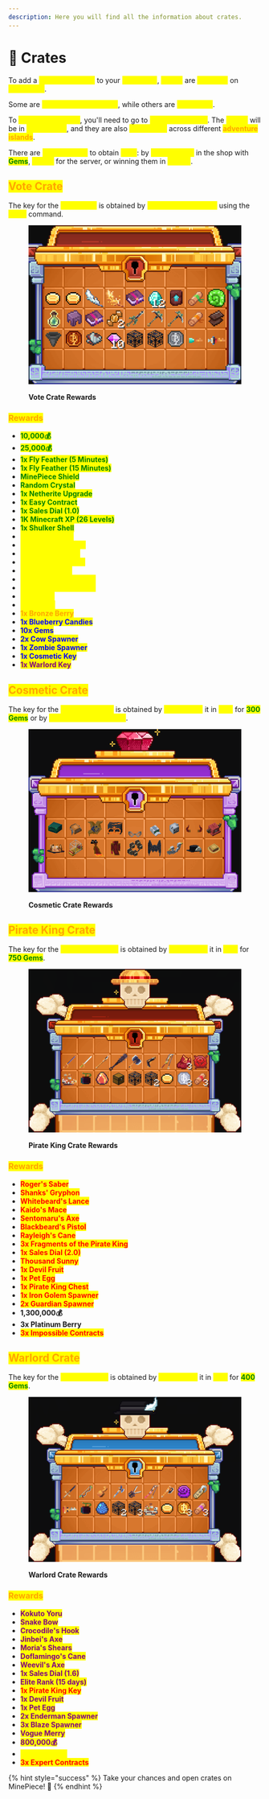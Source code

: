 ```yaml
---
description: Here you will find all the information about crates.
---
```


# 🎁 Crates

To add a <mark style="color:yellow;">**random element**</mark> to your <mark style="color:yellow;">**adventure**</mark>, <mark style="color:yellow;">**crates**</mark> are <mark style="color:yellow;">**available**</mark> on <mark style="color:yellow;">**MinePiece**</mark>.&#x20;

Some are <mark style="color:yellow;">**permanently available**</mark>, while others are <mark style="color:yellow;">**temporary**</mark>.&#x20;

To <mark style="color:yellow;">**open these crates**</mark>, you'll need to go to <mark style="color:yellow;">**`/spawn`**</mark><mark style="color:yellow;">**&#x20;**</mark><mark style="color:yellow;">**with a key**</mark>. The <mark style="color:yellow;">**crates**</mark> will be in <mark style="color:yellow;">**front of you**</mark>, and they are also <mark style="color:yellow;">**distributed**</mark> across different <mark style="color:orange;">**adventure islands**</mark>.

There are <mark style="color:yellow;">**various ways**</mark> to obtain <mark style="color:yellow;">**keys**</mark>: by <mark style="color:yellow;">**buying them**</mark> in the shop with <mark style="color:green;">**Gems**</mark>, <mark style="color:yellow;">**voting**</mark> for the server, or winning them in <mark style="color:yellow;">**events**</mark>.

## <mark style="color:orange;">**Vote Crate**</mark>

The key for the <mark style="color:yellow;">**Vote Crate**</mark> is obtained by <mark style="color:yellow;">**voting for the server**</mark> using the <mark style="color:yellow;">**`/vote`**</mark> command.

<figure><img src="../.gitbook/assets/image (33).png" alt=""><figcaption><p><strong>Vote Crate Rewards</strong></p></figcaption></figure>

### <mark style="color:orange;">Rewards</mark>

* <mark style="color:green;">**10,000💰**</mark>
* <mark style="color:green;">**25,000💰**</mark>
* <mark style="color:green;">**1x Fly Feather (5 Minutes)**</mark>
* <mark style="color:green;">**1x Fly Feather (15 Minutes)**</mark>
* <mark style="color:green;">**MinePiece Shield**</mark>
* <mark style="color:green;">**Random Crystal**</mark>
* <mark style="color:green;">**1x Netherite Upgrade**</mark>
* <mark style="color:green;">**1x Easy Contract**</mark>
* <mark style="color:green;">**1x Sales Dial (1.0)**</mark>
* <mark style="color:green;">**1K Minecraft XP (26 Levels)**</mark>
* <mark style="color:green;">**1x Shulker Shell**</mark>
* <mark style="color:yellow;">**2x Pig Spawner**</mark>
* <mark style="color:yellow;">**2x Orange Candies**</mark>
* <mark style="color:yellow;">**Shipwreck Sword**</mark>
* <mark style="color:yellow;">**Shipwreck Pickaxe**</mark>
* <mark style="color:yellow;">**Shipwreck Hoe**</mark>
* <mark style="color:yellow;">**1x Advanced Contract**</mark>
* <mark style="color:yellow;">**1x Netherite Fragment**</mark>
* <mark style="color:yellow;">**1x Hopper**</mark>
* <mark style="color:yellow;">**Devil Fruit**</mark>
* <mark style="color:orange;">**1x Bronze Berry**</mark>
* <mark style="color:blue;">**1x Blueberry Candies**</mark>
* <mark style="color:blue;">**10x Gems**</mark>
* <mark style="color:blue;">**2x Cow Spawner**</mark>
* <mark style="color:blue;">**1x Zombie Spawner**</mark>
* <mark style="color:blue;">**1x Cosmetic Key**</mark>
* <mark style="color:purple;">**1x Warlord Key**</mark>

## <mark style="color:orange;">**Cosmetic Crate**</mark>

The key for the <mark style="color:yellow;">**Cosmetic Crate**</mark> is obtained by <mark style="color:yellow;">**purchasing**</mark> it in <mark style="color:yellow;">**`/vip`**</mark> for <mark style="color:green;">**300 Gems**</mark> or by <mark style="color:yellow;">**participating in events**</mark>.

<figure><img src="../.gitbook/assets/image (34).png" alt=""><figcaption><p><strong>Cosmetic Crate Rewards</strong></p></figcaption></figure>

## <mark style="color:orange;">**Pirate King Crate**</mark>

The key for the <mark style="color:yellow;">**Pirate King Crate**</mark> is obtained by <mark style="color:yellow;">**purchasing**</mark> it in <mark style="color:yellow;">**`/vip`**</mark> for <mark style="color:green;">**750 Gems**</mark>.

<figure><img src="../.gitbook/assets/image (35).png" alt=""><figcaption><p><strong>Pirate King Crate Rewards</strong></p></figcaption></figure>

### <mark style="color:orange;">Rewards</mark>

* <mark style="color:red;">**Roger's Saber**</mark>
* <mark style="color:red;">**Shanks' Gryphon**</mark>
* <mark style="color:red;">**Whitebeard's Lance**</mark>
* <mark style="color:red;">**Kaido's Mace**</mark>
* <mark style="color:red;">**Sentomaru's Axe**</mark>
* <mark style="color:red;">**Blackbeard's Pistol**</mark>
* <mark style="color:red;">**Rayleigh's Cane**</mark>
* <mark style="color:red;">**3x Fragments of the Pirate King**</mark>
* <mark style="color:red;">**1x Sales Dial (2.0)**</mark>
* <mark style="color:red;">**Thousand Sunny**</mark>
* <mark style="color:red;">**1x Devil Fruit**</mark>
* <mark style="color:red;">**1x Pet Egg**</mark>
* <mark style="color:red;">**1x Pirate King Chest**</mark>
* <mark style="color:red;">**1x Iron Golem Spawner**</mark>
* <mark style="color:red;">**2x Guardian Spawner**</mark>
* **1,300,000💰**
* **3x Platinum Berry**
* <mark style="color:red;">**3x Impossible Contracts**</mark>

## <mark style="color:orange;">Warlord Crate</mark>

The key for the <mark style="color:yellow;">**Warlord Crate**</mark> is obtained by <mark style="color:yellow;">**purchasing**</mark> it in <mark style="color:yellow;">**`/vip`**</mark> for <mark style="color:green;">**400 Gems**</mark>.

<figure><img src="../.gitbook/assets/image (36).png" alt=""><figcaption><p><strong>Warlord Crate Rewards</strong></p></figcaption></figure>

### <mark style="color:orange;">Rewards</mark>

* <mark style="color:purple;">**Kokuto Yoru**</mark>
* <mark style="color:purple;">**Snake Bow**</mark>
* <mark style="color:purple;">**Crocodile's Hook**</mark>
* <mark style="color:purple;">**Jinbei's Axe**</mark>
* <mark style="color:purple;">**Moria's Shears**</mark>
* <mark style="color:purple;">**Doflamingo's Cane**</mark>
* <mark style="color:purple;">**Weevil's Axe**</mark>
* <mark style="color:purple;">**1x Sales Dial (1.6)**</mark>
* <mark style="color:purple;">**Elite Rank (15 days)**</mark>
* <mark style="color:red;">**1x Pirate King Key**</mark>
* <mark style="color:purple;">**1x Devil Fruit**</mark>
* <mark style="color:purple;">**1x Pet Egg**</mark>
* <mark style="color:purple;">**2x Enderman Spawner**</mark>
* <mark style="color:purple;">**3x Blaze Spawner**</mark>
* <mark style="color:purple;">**Vogue Merry**</mark>
* <mark style="color:purple;">**800,000💰**</mark>
* <mark style="color:yellow;">**3x Gold Berry**</mark>
* <mark style="color:red;">**3x Expert Contracts**</mark>

{% hint style="success" %}
Take your chances and open crates on MinePiece! 🎁
{% endhint %}
